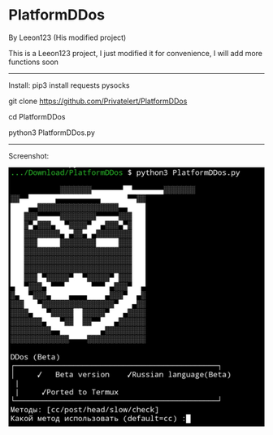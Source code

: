 # PlatformDDos
By Leeon123 (His modified project)


This is a Leeon123 project, I just modified it for convenience, I will add more functions soon

---------------------------------
Install:
pip3 install requests pysocks

git clone https://github.com/Privatelert/PlatformDDos

cd PlatformDDos

python3 PlatformDDos.py

--------------------------------

 Screenshot:



![Alt text](https://github.com/Privatelert/PlatformDDos/blob/main/IMG_20220218_204030.jpg "Optional title")

